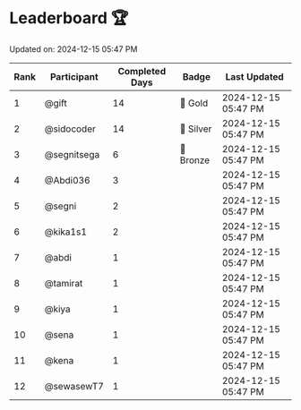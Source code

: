 # Leaderboard 🏆

Updated on: 2024-12-15 05:47 PM

| Rank | Participant       | Completed Days | Badge      | Last Updated         |
|------|-------------------|----------------|------------|----------------------|
| 1    | @gift             | 14             | 🏅 Gold     | 2024-12-15 05:47 PM |
| 2    | @sidocoder        | 14             | 🥈 Silver   | 2024-12-15 05:47 PM |
| 3    | @segnitsega       | 6              | 🥉 Bronze   | 2024-12-15 05:47 PM |
| 4    | @Abdi036          | 3              |            | 2024-12-15 05:47 PM |
| 5    | @segni            | 2              |            | 2024-12-15 05:47 PM |
| 6    | @kika1s1          | 2              |            | 2024-12-15 05:47 PM |
| 7    | @abdi             | 1              |            | 2024-12-15 05:47 PM |
| 8    | @tamirat          | 1              |            | 2024-12-15 05:47 PM |
| 9    | @kiya             | 1              |            | 2024-12-15 05:47 PM |
| 10   | @sena             | 1              |            | 2024-12-15 05:47 PM |
| 11   | @kena             | 1              |            | 2024-12-15 05:47 PM |
| 12   | @sewasewT7        | 1              |            | 2024-12-15 05:47 PM |
